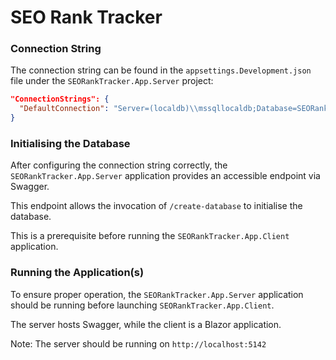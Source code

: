 # SEO Rank Tracker

### Connection String

The connection string can be found in the `appsettings.Development.json` file under the `SEORankTracker.App.Server` project:

```json
"ConnectionStrings": {
  "DefaultConnection": "Server=(localdb)\\mssqllocaldb;Database=SEORankTracker;Trusted_Connection=True;MultipleActiveResultSets=true;"
}
```


### Initialising the Database

After configuring the connection string correctly, the `SEORankTracker.App.Server` application provides an accessible endpoint via Swagger.

This endpoint allows the invocation of `/create-database` to initialise the database.

This is a prerequisite before running the `SEORankTracker.App.Client` application.


### Running the Application(s)

To ensure proper operation, the `SEORankTracker.App.Server` application should be running before launching `SEORankTracker.App.Client`.

The server hosts Swagger, while the client is a Blazor application.

Note: The server should be running on `http://localhost:5142`

